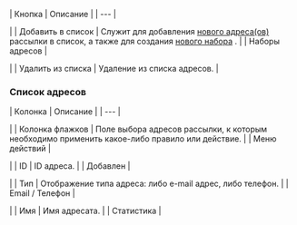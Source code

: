 | Кнопка | Описание |
| --- |

|
| Добавить в список | Служит для добавления [нового адреса(ов)](/user_help/marketing/sender/sender_contact_import.php) рассылки в список, а также для создания [нового набора](/user_help/marketing/sender/sender_contact_import.php) . |
| Наборы адресов |

|
| Удалить из списка | Удаление из списка адресов. |

### Список адресов

| Колонка | Описание |
| --- |

|
| Колонка флажков | Поле выбора адресов рассылки, к которым необходимо применить какое-либо правило или действие. |
| Меню действий |

|
| ID | ID адреса. |
| Добавлен |

|
| Тип | Отображение типа адреса: либо e-mail адрес, либо телефон. |
| Email / Телефон |

|
| Имя | Имя адресата. |
| Статистика |